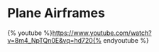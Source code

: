 # Plane Airframes

{% youtube %}https://www.youtube.com/watch?v=8m4_NpTQn0E&vq=hd720{% endyoutube %}
